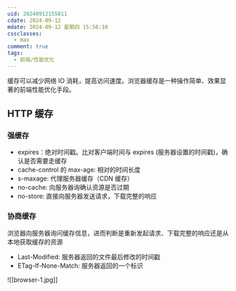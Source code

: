 ```yaml
---
uid: 20240912155811
cdate: 2024-09-12
mdate: 2024-09-12 星期四 15:58:10
cssclasses:
  - max
comment: true
tags:
  - 前端/性能优化
---
```

缓存可以减少网络 IO 消耗，提高访问速度。浏览器缓存是一种操作简单、效果显著的前端性能优化手段。

## HTTP 缓存
### 强缓存
- expires：绝对时间戳。比对客户端时间与 expires (服务器设置的时间戳)，确认是否需要走缓存
- cache-control 的 max-age: 相对的时间长度
- s-maxage: 代理服务器缓存（CDN 缓存）
- no-cache: 向服务器询确认资源是否过期
- no-store:  直接向服务器发送请求，下载完整的响应
### 协商缓存
浏览器向服务器询问缓存信息，进而判断是重新发起请求、下载完整的响应还是从本地获取缓存的资源
- Last-Modified: 服务器返回的文件最后修改的时间戳
- ETag-If-None-Match: 服务器返回的一个标识

![[browser-1.jpg]]
